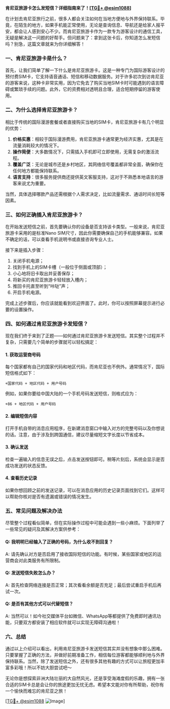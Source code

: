 **肯尼亚旅游卡怎么发短信？详细指南来了！[[TG💪+ @esim1088](https://t.me/s/esim1088)]**

在计划去肯尼亚旅行之前，很多人都会关注如何在当地方便地与外界保持联系。毕竟，在陌生的地方，如果手机能正常使用，无论是查询信息、导航还是给家人报平安，都会让人感到安心不少。而肯尼亚旅游卡作为一款专为游客设计的通信工具，无疑是解决这一问题的好帮手。但问题来了：拿到这张卡后，你知道怎么发短信吗？别急，这篇文章就来为你详细解答！

### 一、肯尼亚旅游卡是什么？

首先，让我们简单了解一下什么是肯尼亚旅游卡。这是一种专门为国际游客设计的预付费SIM卡，它支持语音通话、短信和移动数据服务。对于许多初次到访肯尼亚的游客来说，这种卡非常实用，因为它免去了购买当地SIM卡时可能遇到的语言障碍或繁琐手续的问题。此外，它的资费相对透明且合理，适合短期停留的游客使用。

### 二、为什么选择肯尼亚旅游卡？

相比于传统的国际漫游套餐或者直接购买当地的SIM卡，肯尼亚旅游卡有几个明显的优势：

1. **价格实惠**：相较于国际漫游费用，肯尼亚旅游卡通常更为经济实惠，尤其是在流量消耗较大的情况下。
2. **操作简便**：大多数情况下，只需插入手机即可立即使用，无需复杂的激活流程。
3. **覆盖广泛**：无论是城市还是乡村地区，其网络信号覆盖都非常全面，确保你在任何地方都能保持联系。
4. **语言支持**：很多服务提供商还提供英文客服支持，这对于不熟悉本地语言的游客来说尤为重要。

当然，具体选择哪款产品还需根据个人需求决定，比如流量需求、通话时间长短等因素。

### 三、如何正确插入肯尼亚旅游卡？

在开始发送短信之前，首先要确认你的设备是否支持该卡类型。一般来说，肯尼亚旅游卡采用的是标准Nano SIM尺寸，因此你需要确保自己的手机能够兼容。如果不确定的话，可以查看手机说明书或直接咨询专业人士。

接下来是插入步骤：
1. 关闭手机电源；
2. 找到手机上的SIM卡槽（一般位于侧面或顶部）；
3. 小心地将旧卡取出并妥善保存；
4. 将新买的肯尼亚旅游卡轻轻放入槽内；
5. 推回卡托直至听到“咔哒”声；
6. 开启手机电源。

完成上述步骤后，你应该就能看到欢迎界面了。此时，你可以按照屏幕提示进行必要的设置操作。

### 四、如何通过肯尼亚旅游卡发短信？

现在我们终于来到了正题——如何通过肯尼亚旅游卡发送短信。其实整个过程并不复杂，只需要几个简单的步骤就可以轻松搞定：

#### 1. 获取运营商号码
每个国家都有自己的国家代码和地区代码，而肯尼亚也不例外。通常情况下，国际短信格式如下：
```
+国家代码 + 地区代码 + 用户号码
```
例如，如果你要给中国大陆的一个手机号码发送短信，则格式应为：
```
+86 + 地区代码 + 用户号码
```

#### 2. 编辑短信内容
打开手机自带的消息应用程序，在新建消息窗口中输入对方的完整号码以及你想说的话。注意，由于涉及到跨国通信，建议尽量缩短文字长度以节省成本。

#### 3. 确认发送
检查一遍输入的信息无误之后，点击发送按钮即可。稍等片刻后，系统会显示是否成功发送的状态反馈。

#### 4. 查看历史记录
如果你想回顾之前的发送记录，可以在消息应用的历史记录页面找到它们。这样可以帮助你核对是否有遗漏或错误的情况发生。

### 五、常见问题及解决办法

尽管整个过程看似简单，但在实际操作过程中可能会遇到一些小麻烦。下面列举了一些常见的疑问及其解决方案供参考：

#### Q: 我明明已经输入了正确的号码，为什么收不到回复？
A: 请先确认对方是否启用了接收国际短信的功能。有时候，某些国家或地区的运营商会对此类服务有所限制。

#### Q: 发送短信失败怎么办？
A: 首先检查网络连接是否正常；其次看看余额是否充足；最后尝试重启手机后再试一次。

#### Q: 是否有其他方式可以代替短信？
A: 当然可以！如今社交媒体平台如微信、WhatsApp等都提供了免费即时通讯功能，只要双方都安装了相应软件就可以实现无障碍沟通啦！

### 六、总结

通过以上介绍可以看出，利用肯尼亚旅游卡发送短信其实并没有想象中那么困难。只要掌握了正确的方法，并做好前期准备工作，相信每位游客都能够顺利地与外界保持联系。当然，除了发送短信之外，还有很多其他有趣的方式可以让旅程更加丰富多彩哦！所以不妨大胆尝试吧～

无论你是想探索非洲大陆壮丽的大自然风光，还是享受海滩度假的乐趣，拥有一张合适的SIM卡总是会让你的旅途更加无忧无虑。希望本文能对你有所帮助，祝你有一个愉快而难忘的肯尼亚之旅！

[[TG💪+ @esim1088](https://t.me/s/esim1088) ![Image](https://i.postimg.cc/4NQfJmqS/Snipaste-2025-05-13-00-14-12.png)]